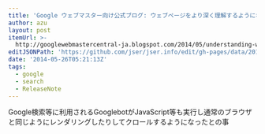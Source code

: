 ```yaml
---
title: 'Google ウェブマスター向け公式ブログ: ウェブページをより深く理解するようになりました'
author: azu
layout: post
itemUrl: >-
  http://googlewebmastercentral-ja.blogspot.com/2014/05/understanding-web-pages-better.html
editJSONPath: 'https://github.com/jser/jser.info/edit/gh-pages/data/2014/05/index.json'
date: '2014-05-26T05:21:13Z'
tags:
  - google
  - search
  - ReleaseNote
---
```

Google検索等に利用されるGooglebotがJavaScript等も実行し通常のブラウザと同じようにレンダリングしたりしてクロールするようになったとの事
